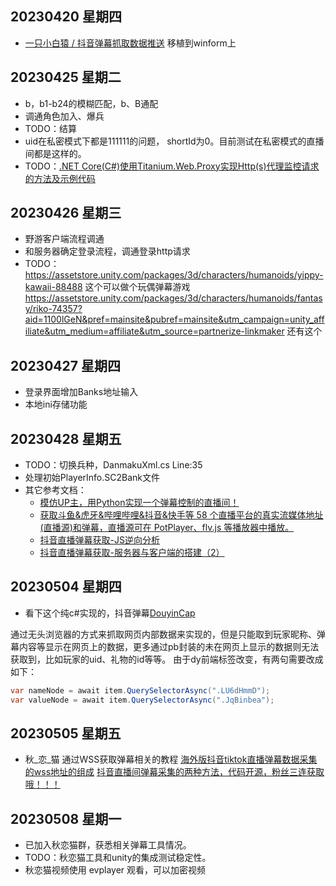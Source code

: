 ## 20230420 星期四
- [一只小白猿 / 抖音弹幕抓取数据推送](https://gitee.com/haodong108/dy-barrage-grab) 移植到winform上

## 20230425 星期二
- b，b1-b24的模糊匹配，b、B通配
- 调通角色加入、爆兵
- TODO：结算
- uid在私密模式下都是111111的问题， shortId为0。目前测试在私密模式的直播间都是这样的。
- TODO：[.NET Core(C#)使用Titanium.Web.Proxy实现Http(s)代理监控请求的方法及示例代码](https://www.cjavapy.com/article/720/)

## 20230426 星期三
- 野游客户端流程调通
- 和服务器确定登录流程，调通登录http请求
- TODO：
https://assetstore.unity.com/packages/3d/characters/humanoids/yippy-kawaii-88488  这个可以做个玩偶弹幕游戏
https://assetstore.unity.com/packages/3d/characters/humanoids/fantasy/riko-74357?aid=1100lGeN&pref=mainsite&pubref=mainsite&utm_campaign=unity_affiliate&utm_medium=affiliate&utm_source=partnerize-linkmaker  还有这个


## 20230427 星期四
- 登录界面增加Banks地址输入
- 本地ini存储功能

## 20230428 星期五
- TODO：切换兵种，DanmakuXml.cs Line:35 
- 处理初始PlayerInfo.SC2Bank文件
- 其它参考文档：
  - [模仿UP主，用Python实现一个弹幕控制的直播间！](https://www.jianshu.com/p/913fefce6f13)
  - [获取斗鱼&虎牙&哔哩哔哩&抖音&快手等 58 个直播平台的真实流媒体地址(直播源)和弹幕，直播源可在 PotPlayer、flv.js 等播放器中播放。](https://github.com/wbt5/real-url)
  - [抖音直播弹幕获取-JS逆向分析](https://www.modb.pro/db/482194)
  - [抖音直播弹幕获取-服务器与客户端的搭建（2）](https://www.modb.pro/db/482193)
 
## 20230504 星期四
- 看下这个纯c#实现的，抖音弹幕[DouyinCap](https://github.com/SlimeNull/DouyinCap)

通过无头浏览器的方式来抓取网页内部数据来实现的，但是只能取到玩家昵称、弹幕内容等显示在网页上的数据，更多通过pb封装的未在网页上显示的数据则无法获取到，比如玩家的uid、礼物的id等等。
由于dy前端标签改变，有两句需要改成如下：
```csharp
var nameNode = await item.QuerySelectorAsync(".LU6dHmmD");
var valueNode = await item.QuerySelectorAsync(".JqBinbea");
```

## 20230505 星期五
- 秋_恋_猫 通过WSS获取弹幕相关的教程
[海外版抖音tiktok直播弹幕数据采集的wss地址的组成](https://www.bilibili.com/video/BV1Cs4y117UA/?vd_source=998bd4bb8e4478ba2454fd02aac061fa)
[抖音直播间弹幕采集的两种方法，代码开源，粉丝三连获取哦！！！](https://www.bilibili.com/video/BV1sS4y147yP/?spm_id_from=333.788.recommend_more_video.1&vd_source=998bd4bb8e4478ba2454fd02aac061fa)

## 20230508 星期一
- 已加入秋恋猫群，获悉相关弹幕工具情况。
- TODO：秋恋猫工具和unity的集成测试稳定性。
- 秋恋猫视频使用 evplayer 观看，可以加密视频
